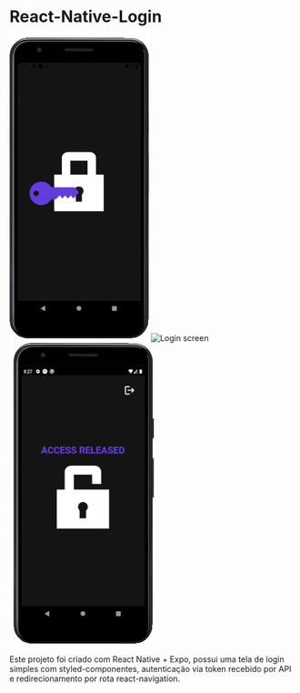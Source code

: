 # React-Native-Login

![Splash screen](https://raw.githubusercontent.com/BrunoUmbelino/React-Native-Login/main/github/_splash.PNG)
![Login screen](https://raw.githubusercontent.com/BrunoUmbelino/React-Native-Login/main/github/_login.PNG)
![Main screen](https://raw.githubusercontent.com/BrunoUmbelino/React-Native-Login/main/github/_main.PNG)

Este projeto foi criado com React Native + Expo, possui uma tela de login simples com styled-componentes, autenticação via token recebido por API e redirecionamento por rota react-navigation.
